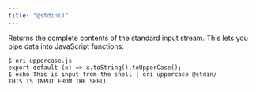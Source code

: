 ```yaml
---
title: "@stdin()"
---
```


Returns the complete contents of the standard input stream. This lets you pipe data into JavaScript functions:

```console
$ ori uppercase.js
export default (x) => x.toString().toUpperCase();
$ echo This is input from the shell | ori uppercase @stdin/
THIS IS INPUT FROM THE SHELL
```
